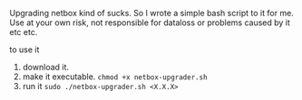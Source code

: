 Upgrading netbox kind of sucks. So I wrote a simple bash script to it for me. Use at your own risk, not responsible for dataloss or problems caused by it etc etc.

to use it
1. download it.
2. make it executable. `chmod +x netbox-upgrader.sh`
3. run it `sudo ./netbox-upgrader.sh <X.X.X>`
